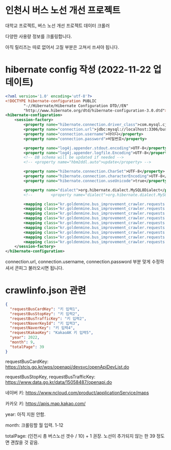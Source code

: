 # 인천시 버스 노선 개선 프로젝트
대학교 프로젝트, 버스 노선 개선 프로젝트 데이터 크롤러

다양한 사용량 정보를 크롤링합니다.

아직 릴리즈는 따로 없어서 고칠 부분은 고쳐서 쓰셔야 됩니다.

# hibernate config 작성 (2022-11-22 업데이트)
```xml
<?xml version='1.0' encoding='utf-8'?>
<!DOCTYPE hibernate-configuration PUBLIC
        "-//Hibernate/Hibernate Configuration DTD//EN"
        "http://www.hibernate.org/dtd/hibernate-configuration-3.0.dtd">
<hibernate-configuration>
    <session-factory>
        <property name="hibernate.connection.driver_class">com.mysql.cj.jdbc.Driver</property>
        <property name="connection.url">jdbc:mysql://localhost:3306/bus_improvement?useSSL=false&amp;characterEncoding=UTF-8&amp;allowPublicKeyRetrieval=true</property>
        <property name="connection.username">아이디</property>
        <property name="connection.password">비밀번호</property>

        <property name="log4j.appender.stdout.encoding">UTF-8</property>
        <property name="log4j.appender.logfile.Encoding">UTF-8</property>
        <!-- DB schema will be updated if needed -->
        <!-- <property name="hbm2ddl.auto">update</property> -->

        <property name="hibernate.connection.CharSet">UTF-8</property>
        <property name="hibernate.connection.characterEncoding">UTF-8</property>
        <property name="hibernate.connection.useUnicode">true</property>

        <property name="dialect">org.hibernate.dialect.MySQL8Dialect</property>
        <!--        <property name="dialect">org.hibernate.dialect.MySQL5Dialect</property>-->

        <mapping class="kr.goldenmine.bus_improvement_crawler.requests.bus_card.database.BusPastInfo"/>
        <mapping class="kr.goldenmine.bus_improvement_crawler.requests.bus_traffic.database.TrafficInfo"/>
        <mapping class="kr.goldenmine.bus_improvement_crawler.requests.bus_stop.database.BusInfo"/>
        <mapping class="kr.goldenmine.bus_improvement_crawler.requests.bus_stop.database.BusStopStationInfo"/>
        <mapping class="kr.goldenmine.bus_improvement_crawler.requests.bus_stop.database.BusThroughInfo"/>
        <mapping class="kr.goldenmine.bus_improvement_crawler.requests.kakao_map.database.RoadNameInfo"/>
        <mapping class="kr.goldenmine.bus_improvement_crawler.requests.naver_map.database.BusPathInfo"/>
        <mapping class="kr.goldenmine.bus_improvement_crawler.requests.bus_card_selenium.database.BusTrafficBusStopInfo"/>
        <mapping class="kr.goldenmine.bus_improvement_crawler.requests.bus_card_selenium.database.BusTrafficNodeInfo"/>
    </session-factory>
</hibernate-configuration>
```
connection.url, connection.username, connection.password 부분 맞게 수정하셔서 콘피그 불러오시면 됩니다.

# crawlinfo.json 관련
```json
{
  "requestBusCardKey": "키 입력1",
  "requestBusStopKey": "키 입력2",
  "requestBusTrafficKey": "키 입력2",
  "requestNaverKeyId": "키 입력3",
  "requestNaverKey": "키 입력4",
  "requestKakaoKey": "KakaoAK 키 입력5",
  "year": 2022,
  "month": 9,
  "totalPage": 39
}
```

requestBusCardKey: https://stcis.go.kr/wps/openapi/devsvc/openApiDevList.do

requestBusStopKey, requestBusTrafficKey: https://www.data.go.kr/data/15058487/openapi.do

네이버 키: https://www.ncloud.com/product/applicationService/maps

카카오 키: https://apis.map.kakao.com/

year: 아직 지원 안함.

month: 크롤링할 월 입력. 1-12

totalPage: (인천시 총 버스노선 갯수 / 10) + 1 권장. 노선이 추가되지 않는 한 39 정도면 괜찮을 것 같음.
